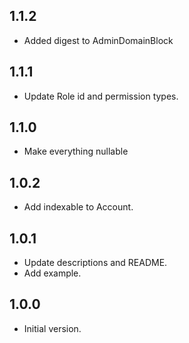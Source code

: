 ## 1.1.2

- Added digest to AdminDomainBlock

## 1.1.1

- Update Role id and permission types.

## 1.1.0

- Make everything nullable

## 1.0.2

- Add indexable to Account.

## 1.0.1

- Update descriptions and README.
- Add example.

## 1.0.0

- Initial version.
